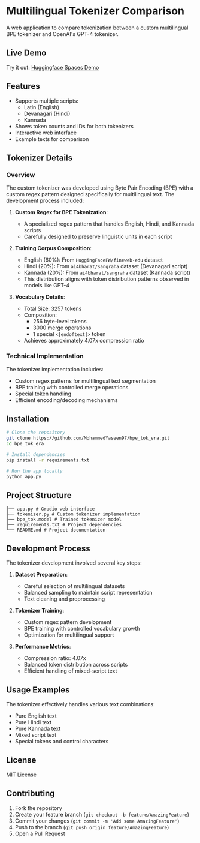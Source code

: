 # Multilingual Tokenizer Comparison

A web application to compare tokenization between a custom multilingual BPE tokenizer and OpenAI's GPT-4 tokenizer.

## Live Demo

Try it out: [Huggingface Spaces Demo](https://huggingface.co/spaces/ace-1/bpe_tok)

## Features

- Supports multiple scripts:
  - Latin (English)
  - Devanagari (Hindi)
  - Kannada
- Shows token counts and IDs for both tokenizers
- Interactive web interface
- Example texts for comparison

## Tokenizer Details

### Overview

The custom tokenizer was developed using Byte Pair Encoding (BPE) with a custom regex pattern designed specifically for multilingual text. The development process included:

1. **Custom Regex for BPE Tokenization**: 
   - A specialized regex pattern that handles English, Hindi, and Kannada scripts
   - Carefully designed to preserve linguistic units in each script

2. **Training Corpus Composition**:
   - English (60%): From `HuggingFaceFW/fineweb-edu` dataset
   - Hindi (20%): From `ai4bharat/sangraha` dataset (Devanagari script)
   - Kannada (20%): From `ai4bharat/sangraha` dataset (Kannada script)
   - This distribution aligns with token distribution patterns observed in models like GPT-4

3. **Vocabulary Details**:
   - Total Size: 3257 tokens
   - Composition:
     - 256 byte-level tokens
     - 3000 merge operations
     - 1 special `<|endoftext|>` token
   - Achieves approximately 4.07x compression ratio

### Technical Implementation

The tokenizer implementation includes:
- Custom regex patterns for multilingual text segmentation
- BPE training with controlled merge operations
- Special token handling
- Efficient encoding/decoding mechanisms

## Installation

```bash
# Clone the repository
git clone https://github.com/MohammedYaseen97/bpe_tok_era.git
cd bpe_tok_era

# Install dependencies
pip install -r requirements.txt

# Run the app locally
python app.py
```

## Project Structure

```
├── app.py # Gradio web interface
├── tokenizer.py # Custom tokenizer implementation
├── bpe_tok.model # Trained tokenizer model
├── requirements.txt # Project dependencies
└── README.md # Project documentation
```


## Development Process

The tokenizer development involved several key steps:

1. **Dataset Preparation**:
   - Careful selection of multilingual datasets
   - Balanced sampling to maintain script representation
   - Text cleaning and preprocessing

2. **Tokenizer Training**:
   - Custom regex pattern development
   - BPE training with controlled vocabulary growth
   - Optimization for multilingual support

3. **Performance Metrics**:
   - Compression ratio: 4.07x
   - Balanced token distribution across scripts
   - Efficient handling of mixed-script text

## Usage Examples

The tokenizer effectively handles various text combinations:
- Pure English text
- Pure Hindi text
- Pure Kannada text
- Mixed script text
- Special tokens and control characters

## License

MIT License

## Contributing

1. Fork the repository
2. Create your feature branch (`git checkout -b feature/AmazingFeature`)
3. Commit your changes (`git commit -m 'Add some AmazingFeature'`)
4. Push to the branch (`git push origin feature/AmazingFeature`)
5. Open a Pull Request